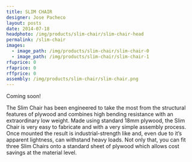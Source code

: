 ```yaml
---
title: SLIM CHAIR
designer: Jose Pacheco
layout: posts
date: 2014-07-18
headphoto: /img/products/slim-chair/slim-chair-head
permalink: /slim-chair
images:  
  - image_path: /img/products/slim-chair/slim-chair-0
  - image_path: /img/products/slim-chair/slim-chair-1
rfuprice: 0
rfaprice: 0
rffprice: 0
assembly: /img/products/slim-chair/slim-chair.png 
---
```


Coming soon! 

The Slim Chair has been engineered to take the most from the structural features of plywood and combines high bending resistance with an extraordinary low weight. Made using standard 18mm plywood, the Slim Chair is very easy to fabricate and with a very simple assembly process. Once mounted the result is industrial-strength like and, even due to it’s apparent lightness, can withstand heavy loads. Not only that, you can fit three Slim Chairs onto a standard sheet of plywood which allows cost savings at the material level.